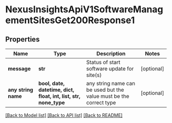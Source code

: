 # NexusInsightsApiV1SoftwareManagementSitesGet200Response1


## Properties
Name | Type | Description | Notes
------------ | ------------- | ------------- | -------------
**message** | **str** | Status of start software update for site(s) | [optional] 
**any string name** | **bool, date, datetime, dict, float, int, list, str, none_type** | any string name can be used but the value must be the correct type | [optional]

[[Back to Model list]](../README.md#documentation-for-models) [[Back to API list]](../README.md#documentation-for-api-endpoints) [[Back to README]](../README.md)


